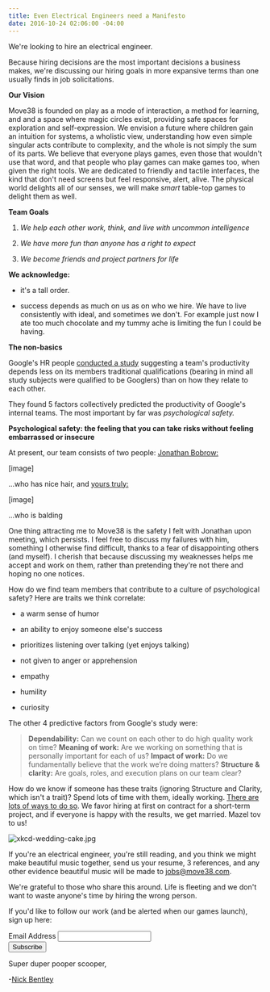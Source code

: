 ```yaml
---
title: Even Electrical Engineers need a Manifesto
date: 2016-10-24 02:06:00 -04:00
---
```


We're looking to hire an electrical engineer.

Because hiring decisions are the most important decisions a business makes, we're discussing our hiring goals in more expansive terms than one usually finds in job solicitations.

**Our Vision**

Move38 is founded on play as a mode of interaction, a method for learning, and and a space where magic circles exist, providing safe spaces for exploration and self-expression. We envision a future where children gain an intuition for systems, a wholistic view, understanding how even simple singular acts contribute to complexity, and the whole is not simply the sum of its parts.  We believe that everyone plays games, even those that wouldn't use that word, and that people who play games can make games too, when given the right tools. We are dedicated to friendly and tactile interfaces, the kind that don't need screens but feel responsive, alert, alive. The physical world delights all of our senses, we will make *smart* table-top games to delight them as well.

**Team Goals**

1. *We help each other work, think, and live with uncommon intelligence*

2. *We have more fun than anyone has a right to expect*

3. *We become friends and project partners for life*

**We acknowledge:**

* it's a tall order.

* success depends as much on us as on who we hire. We have to live consistently with ideal, and sometimes we don't. For example just now I ate too much chocolate and my tummy ache is limiting the fun I could be having.

**The non-basics**

Google's HR people [conducted a study](https://rework.withgoogle.com/blog/five-keys-to-a-successful-google-team/) suggesting a team's productivity depends less on its members traditional qualifications (bearing in mind all study subjects were qualified to be Googlers) than on how they relate to each other.

They found 5 factors collectively predicted the productivity of Google's internal teams. The most important by far was *psychological safety.*

**Psychological safety: the feeling that you can take risks without feeling embarrassed or insecure**

At present, our team consists of two people: [Jonathan Bobrow:](http://cargo.jonathanbobrow.com/)

\[image\]

...who has nice hair, and [yours truly:](https://nickbentleygames.wordpress.com/)

\[image\]

...who is balding

One thing attracting me to Move38 is the safety I felt with Jonathan upon meeting, which persists. I feel free to discuss my failures with him, something I otherwise find difficult, thanks to a fear of disappointing others (and myself). I cherish that because discussing my weaknesses helps me accept and work on them, rather than pretending they're not there and hoping no one notices.

How  do we find team members that contribute to a culture of psychological safety? Here are traits we think correlate:

* a warm sense of humor

* an ability to enjoy someone else's success

* prioritizes listening over talking (yet enjoys talking)

* not given to anger or apprehension

* empathy

* humility

* curiosity

The other 4 predictive factors from Google's study were:

> **Dependability:** Can we count on each other to do high quality work on time?
> **Meaning of work:** Are we working on something that is personally important for each of us?
> **Impact of work:** Do we fundamentally believe that the work we’re doing matters?
> **Structure & clarity:** Are goals, roles, and execution plans on our team clear?

How do we know if someone has these traits (ignoring Structure and Clarity, which isn't a trait)? Spend lots of time with them, ideally working. [There are lots of ways to do so](http://www.huffingtonpost.com/young-entrepreneur-council/15-ideas-for-testing-your_b_2680528.html). We favor hiring at first on contract for a short-term project, and if everyone is happy with the results, we get married. Mazel tov to us!

![xkcd-wedding-cake.jpg](/api/v2/sites/57e500c951359653028d3f3c/source/_uploads/xkcd-wedding-cake.jpg?download)

If you're an electrical engineer, you're still reading, and you think we might make beautiful music together, send us your resume, 3 references, and any other evidence beautiful music will be made to jobs@move38.com.

We're grateful to those who share this around. Life is fleeting and we don't want to waste anyone's time by hiring the wrong person.

If you'd like to follow our work (and be alerted when our games launch), sign up here:

<!-- Begin MailChimp Signup Form -->
<link href="//cdn-images.mailchimp.com/embedcode/classic-10_7.css" rel="stylesheet" type="text/css">
<style type="text/css">
\#mc_embed_signup{background:#fff; padding:0 10px 0 0px; margin:0 0 20px 0; max-width:300px; clear:left;}
</style>
<div id="mc_embed_signup">
<form action="//automatiles.us14.list-manage.com/subscribe/post?u=7857fa104de3ffc5bbe78d94c&id=c82a234f7c" method="post" id="mc-embedded-subscribe-form" name="mc-embedded-subscribe-form" class="validate" target="_blank" novalidate>
<div id="mc_embed_signup_scroll">
<div class="mc-field-group">
<label for="mce-EMAIL">Email Address</label>
<input type="email" value="" name="EMAIL" class="required email" id="mce-EMAIL">
</div>
<div id="mce-responses" class="clear">
<div class="response" id="mce-error-response" style="display:none"></div>
<div class="response" id="mce-success-response" style="display:none"></div>
</div>    <!-- real people should not fill this in and expect good things - do not remove this or risk form bot signups-->
<div style="position: absolute; left: -5000px;" aria-hidden="true"><input type="text" name="b_7857fa104de3ffc5bbe78d94c_c82a234f7c" tabindex="-1" value=""></div>
<div class="clear"><input type="submit" value="Subscribe" name="subscribe" id="mc-embedded-subscribe" class="button"></div>
</div>
</form>
</div>
<script type='text/javascript' src='//s3.amazonaws.com/downloads.mailchimp.com/js/mc-validate.js'></script><script type='text/javascript'>(function($) {window.fnames = new Array(); window.ftypes = new Array();fnames\[0\]='EMAIL';ftypes\[0\]='email';fnames\[1\]='FNAME';ftypes\[1\]='text';fnames\[2\]='LNAME';ftypes\[2\]='text';}(jQuery));var $mcj = jQuery.noConflict(true);</script>
<!--End mc_embed_signup-->

Super duper pooper scooper,

-[Nick Bentley](https://nickbentleygames.wordpress.com/)